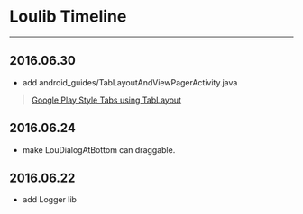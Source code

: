 # Loulib Timeline

---

## 2016.06.30
- add android_guides/TabLayoutAndViewPagerActivity.java
> [Google Play Style Tabs using TabLayout](https://github.com/codepath/android_guides/wiki/Google-Play-Style-Tabs-using-TabLayout)

## 2016.06.24
- make LouDialogAtBottom can draggable.

## 2016.06.22
- add Logger lib
